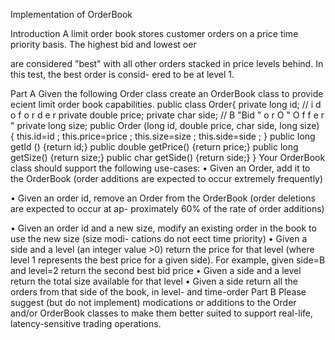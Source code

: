 Implementation of OrderBook


Introduction
A limit order book stores customer orders on a price time priority basis. The highest bid and lowest oer

are considered "best" with all other orders stacked in price levels behind. In this test, the best order is consid-
ered to be at level 1.

Part A
Given the following Order class create an OrderBook class to provide ecient limit order book capabilities.
public class Order{
    private long id; // i d o f o r d e r
    private double price;
    private char side; // B "Bid " o r O " O f f e r "
    private long size;
    public Order (long id, double price, char side, long size) {
        this.id=id ;
        this.price=price ;
        this.size=size ;
        this.side=side ;
    }
    public long getId () {return id;}
    public double getPrice() {return price;}
    public long getSize() {return size;}
    public char getSide() {return side;}
}
Your OrderBook class should support the following use-cases:
• Given an Order, add it to the OrderBook (order additions are expected to occur extremely frequently)

• Given an order id, remove an Order from the OrderBook (order deletions are expected to occur at ap-
proximately 60% of the rate of order additions)

• Given an order id and a new size, modify an existing order in the book to use the new size (size modi-
cations do not eect time priority)
• Given a side and a level (an integer value >0) return the price for that level (where level 1 represents the
best price for a given side). For example, given side=B and level=2 return the second best bid price
• Given a side and a level return the total size available for that level
• Given a side return all the orders from that side of the book, in level- and time-order
Part B
Please suggest (but do not implement) modications or additions to the Order and/or OrderBook classes
to make them better suited to support real-life, latency-sensitive trading operations.
